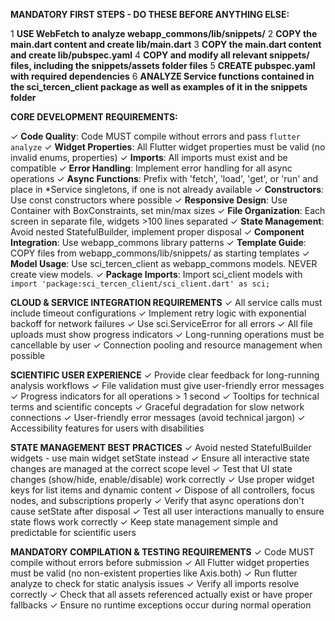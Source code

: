 **MANDATORY FIRST STEPS - DO THESE BEFORE ANYTHING ELSE:**

1 **USE WebFetch to analyze webapp_commons/lib/snippets/**
2 **COPY the main.dart content and create lib/main.dart**
3 **COPY the main.dart content and create lib/pubspec.yaml**
4 **COPY and modify all relevant snippets/ files, including the snippets/assets folder files**
5 **CREATE pubspec.yaml with required dependencies**
6 **ANALYZE Service functions contained in the sci_tercen_client package as well as examples of it in the snippets folder**

**CORE DEVELOPMENT REQUIREMENTS:**

✓ **Code Quality**: Code MUST compile without errors and pass `flutter analyze`
✓ **Widget Properties**: All Flutter widget properties must be valid (no invalid enums, properties)
✓ **Imports**: All imports must exist and be compatible
✓ **Error Handling**: Implement error handling for all async operations
✓ **Async Functions**: Prefix with 'fetch', 'load', 'get', or 'run' and place in *Service singletons, if one is not already available
✓ **Constructors**: Use const constructors where possible
✓ **Responsive Design**: Use Container with BoxConstraints, set min/max sizes
✓ **File Organization**: Each screen in separate file, widgets >100 lines separated
✓ **State Management**: Avoid nested StatefulBuilder, implement proper disposal
✓ **Component Integration**: Use webapp_commons library patterns
✓ **Template Guide**: COPY files from webapp_commons/lib/snippets/ as starting templates
✓ **Model Usage**: Use sci_tercen_client as webapp_commons models. NEVER create view models.
✓ **Package Imports**: Import sci_client models with `import 'package:sci_tercen_client/sci_client.dart' as sci;`


**CLOUD & SERVICE INTEGRATION REQUIREMENTS**
✓ All service calls must include timeout configurations
✓ Implement retry logic with exponential backoff for network failures
✓ Use sci.ServiceError for all errors
✓ All file uploads must show progress indicators
✓ Long-running operations must be cancellable by user
✓ Connection pooling and resource management when possible


**SCIENTIFIC USER EXPERIENCE**
✓ Provide clear feedback for long-running analysis workflows
✓ File validation must give user-friendly error messages
✓ Progress indicators for all operations > 1 second
✓ Tooltips for technical terms and scientific concepts
✓ Graceful degradation for slow network connections
✓ User-friendly error messages (avoid technical jargon)
✓ Accessibility features for users with disabilities

**STATE MANAGEMENT BEST PRACTICES**
✓ Avoid nested StatefulBuilder widgets - use main widget setState instead
✓ Ensure all interactive state changes are managed at the correct scope level
✓ Test that UI state changes (show/hide, enable/disable) work correctly
✓ Use proper widget keys for list items and dynamic content
✓ Dispose of all controllers, focus nodes, and subscriptions properly
✓ Verify that async operations don't cause setState after disposal
✓ Test all user interactions manually to ensure state flows work correctly
✓ Keep state management simple and predictable for scientific users

**MANDATORY COMPILATION & TESTING REQUIREMENTS**
✓ Code MUST compile without errors before submission
✓ All Flutter widget properties must be valid (no non-existent properties like Axis.both)
✓ Run flutter analyze to check for static analysis issues
✓ Verify all imports resolve correctly
✓ Check that all assets referenced actually exist or have proper fallbacks
✓ Ensure no runtime exceptions occur during normal operation

